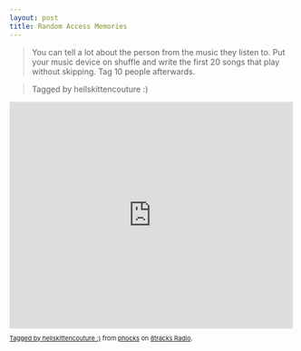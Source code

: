 ```yaml
---
layout: post
title: Random Access Memories
---
```


> You can tell a lot about the person from the music they listen to. Put your music device on shuffle and write the first 20 songs that play without skipping. Tag 10 people afterwards.

> Tagged by hellskittencouture :)




<iframe src="http://8tracks.com/mixes/4781234/player_v3_universal" width="500" height="400" style="border: 0px none;"></iframe>
<p class="_8t_embed_p" style="font-size: 11px; line-height: 12px;"><a href="">Tagged by hellskittencouture :)</a> from <a href="">phocks</a> on <a href="http://8tracks.com">8tracks Radio</a>.</p>

